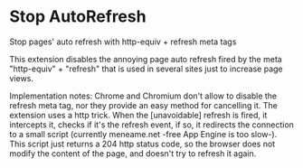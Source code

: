 # Stop AutoRefresh

Stop pages' auto refresh with http-equiv + refresh meta tags

This extension disables the annoying page auto refresh fired by the meta "http-equiv" + "refresh" that is used in several sites just to increase page views.

Implementation notes: Chrome and Chromium don't allow to disable the refresh meta tag, nor they provide an easy method for cancelling it. The extension uses a http trick. When the [unavoidable] refresh is fired, it intercepts it, checks if it's the refresh event, if so, it redirects the connection to a small script (currently meneame.net -free App Engine is too slow-). This script just returns a 204 http status code, so the browser does not modify the content of the page, and doesn't try to refresh it again.
